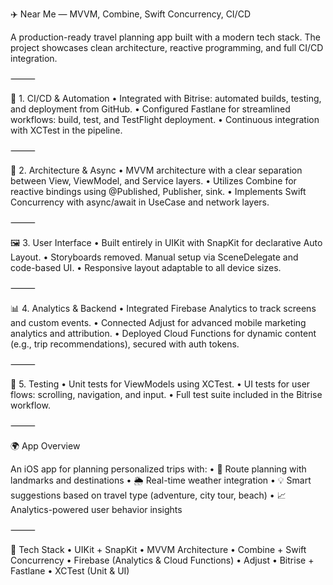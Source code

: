 ✈️ Near Me — MVVM, Combine, Swift Concurrency, CI/CD

A production-ready travel planning app built with a modern tech stack. The project showcases clean architecture, reactive programming, and full CI/CD integration.

⸻

🔧 1. CI/CD & Automation
    •    Integrated with Bitrise: automated builds, testing, and deployment from GitHub.
    •    Configured Fastlane for streamlined workflows: build, test, and TestFlight deployment.
    •    Continuous integration with XCTest in the pipeline.

⸻

🧠 2. Architecture & Async
    •    MVVM architecture with a clear separation between View, ViewModel, and Service layers.
    •    Utilizes Combine for reactive bindings using @Published, Publisher, sink.
    •    Implements Swift Concurrency with async/await in UseCase and network layers.

⸻

🖼️ 3. User Interface
    •    Built entirely in UIKit with SnapKit for declarative Auto Layout.
    •    Storyboards removed. Manual setup via SceneDelegate and code-based UI.
    •    Responsive layout adaptable to all device sizes.

⸻

📊 4. Analytics & Backend
    •    Integrated Firebase Analytics to track screens and custom events.
    •    Connected Adjust for advanced mobile marketing analytics and attribution.
    •    Deployed Cloud Functions for dynamic content (e.g., trip recommendations), secured with auth tokens.

⸻

🧪 5. Testing
    •    Unit tests for ViewModels using XCTest.
    •    UI tests for user flows: scrolling, navigation, and input.
    •    Full test suite included in the Bitrise workflow.

⸻

🌍 App Overview

An iOS app for planning personalized trips with:
    •    📍 Route planning with landmarks and destinations
    •    🌦️ Real-time weather integration
    •    💡 Smart suggestions based on travel type (adventure, city tour, beach)
    •    📈 Analytics-powered user behavior insights

⸻

🚀 Tech Stack
    •    UIKit + SnapKit
    •    MVVM Architecture
    •    Combine + Swift Concurrency
    •    Firebase (Analytics & Cloud Functions)
    •    Adjust
    •    Bitrise + Fastlane
    •    XCTest (Unit & UI)
